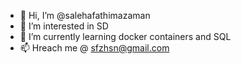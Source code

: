 - 👋 Hi, I’m @salehafathimazaman
- 👀 I’m interested in SD
- 🌱 I’m currently learning docker containers and SQL
- 📫 Hreach me @ sfzhsn@gmail.com

<!---
salehafathimazaman/salehafathimazaman is a ✨ special ✨ repository because its `README.md` (this file) appears on your GitHub profile.
You can click the Preview link to take a look at your changes.
--->
